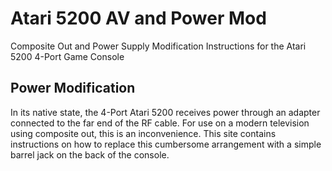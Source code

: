 # Atari 5200 AV and Power Mod
Composite Out and Power Supply Modification Instructions for the Atari 5200 4-Port Game Console

## Power Modification

In its native state, the 4-Port Atari 5200 receives power through an adapter connected to the far end of the RF cable.  For use on a modern television using composite out, this is an inconvenience.  This site contains instructions on how to replace this cumbersome arrangement with a simple barrel jack on the back of the console.

